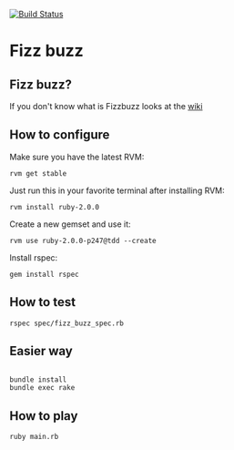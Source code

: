 [![Build Status](https://drone.io/bitbucket.org/marcomontalbano/kata-fizz-buzz/status.png)](https://drone.io/bitbucket.org/marcomontalbano/kata-fizz-buzz/latest)

Fizz buzz
=========


Fizz buzz?
----------

If you don't know what is Fizzbuzz looks at the [wiki](http://en.wikipedia.org/wiki/Fizz_buzz)


How to configure
----------------

Make sure you have the latest RVM:

`rvm get stable`

Just run this in your favorite terminal after installing RVM:

`rvm install ruby-2.0.0`

Create a new gemset and use it:

`rvm use ruby-2.0.0-p247@tdd --create`

Install rspec:

`gem install rspec`


How to test
-----------

`rspec spec/fizz_buzz_spec.rb`


Easier way
----------

```ssh

bundle install
bundle exec rake
```


How to play
-----------

`ruby main.rb`